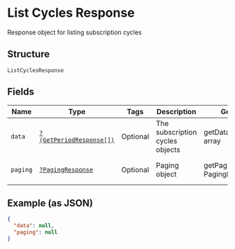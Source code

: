 
# List Cycles Response

Response object for listing subscription cycles

## Structure

`ListCyclesResponse`

## Fields

| Name | Type | Tags | Description | Getter | Setter |
|  --- | --- | --- | --- | --- | --- |
| `data` | [`?(GetPeriodResponse[])`](/doc/models/get-period-response.md) | Optional | The subscription cycles objects | getData(): ?array | setData(?array data): void |
| `paging` | [`?PagingResponse`](/doc/models/paging-response.md) | Optional | Paging object | getPaging(): ?PagingResponse | setPaging(?PagingResponse paging): void |

## Example (as JSON)

```json
{
  "data": null,
  "paging": null
}
```

